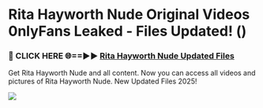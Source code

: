# Rita Hayworth Nude Original Videos 0nlyFans Leaked - Files Updated! ()

<h3>🔴 CLICK HERE 🌐==►► <a href="https://tinyurl.com/2p9ay9w9" rel="nofollow">Rita Hayworth Nude Updated Files</a></h3>

Get Rita Hayworth Nude and all content. Now you can access all videos and pictures of Rita Hayworth Nude. New Updated Files 2025!

[![](https://i.imgur.com/KQgVmj3.gif)](https://tinyurl.com/2p9ay9w9)
